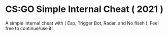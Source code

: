 # CS:GO Simple Internal Cheat ( 2021 )
 A simple internal cheat with ( Esp, Trigger Bot, Radar, and No flash ), Feel free to continue/use it!
